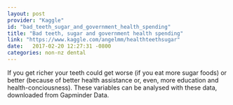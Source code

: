 ```yaml
---
layout: post
provider: "Kaggle"
id: "bad_teeth_sugar_and_government_health_spending"
title: "Bad teeth, sugar and government health spending"
link: "https://www.kaggle.com/angelmm/healthteethsugar"
date:   2017-02-20 12:27:31 -0800
categories: non-nz dental
---
```


If you get richer your teeth could get worse (if you eat more sugar foods) or better (because of better health assistance or, even, more education and health-conciousness). These variables can be analysed with these data, downloaded from Gapminder Data.